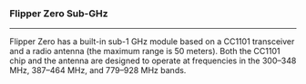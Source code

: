### Flipper Zero Sub-GHz
---
<p>
Flipper Zero has a built-in sub-1 GHz module based on a CC1101 transceiver and a radio antenna (the maximum range is 50 meters). Both the CC1101 chip and the antenna are designed to operate at frequencies in the 300–348 MHz, 387–464 MHz, and 779–928 MHz bands. 
</p>

